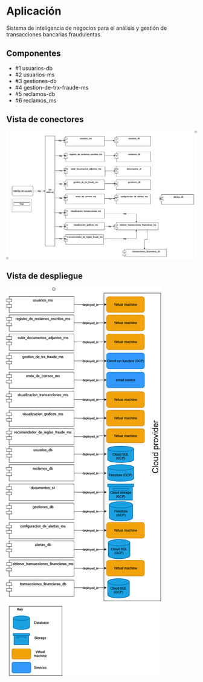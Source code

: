 # Aplicación
Sistema de inteligencia de negocios para el análisis y gestión de transacciones bancarias fraudulentas.


## Componentes
* #1 usuarios-db
* #2 usuarios-ms
* #3 gestiones-db
* #4 gestion-de-trx-fraude-ms
* #5 reclamos-db
* #6 reclamos_ms

## Vista de conectores
![Alt text](https://github.com/jonatan-parra/sistema_gestion_trxs_bancarias/blob/main/Diagramas/Vista%20de%20conectores.png)

## Vista de despliegue
![Alt text](https://github.com/jonatan-parra/sistema_gestion_trxs_bancarias/blob/main/Diagramas/Vista%20de%20despliegue.png)